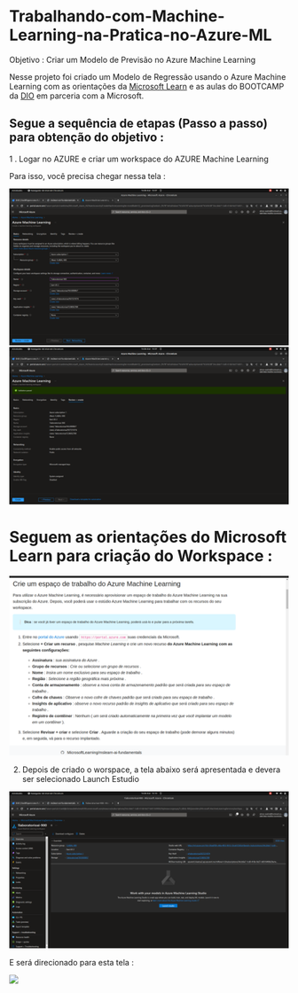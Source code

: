 # Trabalhando-com-Machine-Learning-na-Pratica-no-Azure-ML

Objetivo : Criar um Modelo de Previsão no Azure Machine Learning 

Nesse projeto foi criado um Modelo de Regressão usando o Azure Machine Learning com as orientações da [Microsoft Learn](https://microsoftlearning.github.io/mslearn-ai-fundamentals/Instructions/Labs/01-machine-learning.html) e as aulas do BOOTCAMP da [DIO](https://web.dio.me/) em parceria com a Microsoft.

## Segue a sequência de etapas (Passo a passo) para obtenção do objetivo : 


1 . Logar no AZURE e criar um workspace do AZURE Machine Learning

Para isso, você precisa chegar nessa tela :

<img src="/Imagens/1.%20Create%20an%20Azure%20Machine%20Learning%20workspace.png">

<img src="Imagens/2.Select%20Review%20%2B%20Create.png">





# Seguem as orientações do Microsoft Learn para criação do Workspace :

<img src="Imagens/Orientacoes%20para%20criar%20workspace.png">


2. Depois de criado o worspace, a tela abaixo será apresentada e devera ser selecionado Launch Estudio
 

<img src="Imagens/3.Launch%20Estudio.png">


E será direcionado para esta tela :

<img src="Imagens/6.Newly%20Created%20Worspace.png">







